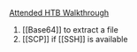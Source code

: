 

[Attended HTB Walkthrough](https://hackso.me/attended-htb-walkthrough/)


1. [[Base64]] to extract a file
2. [[SCP]] if [[SSH]] is available


